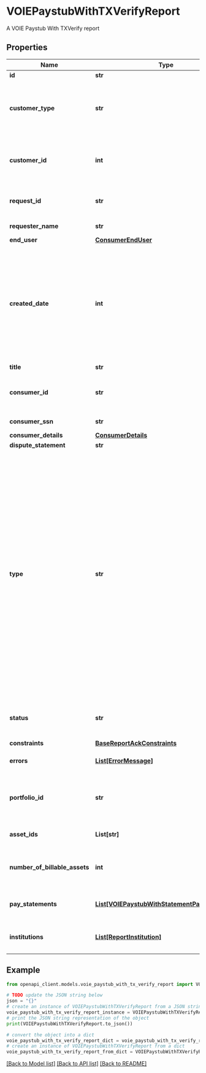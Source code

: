 # VOIEPaystubWithTXVerifyReport

A VOIE Paystub With TXVerify report

## Properties

Name | Type | Description | Notes
------------ | ------------- | ------------- | -------------
**id** | **str** | A report ID | [optional] 
**customer_type** | **str** | The type of customer (\&quot;active\&quot; or \&quot;testing\&quot; or \&quot;\&quot; for all types) | [optional] 
**customer_id** | **int** | A customer ID represented as a number. See Add Customer API for how to create a customer ID. | [optional] 
**request_id** | **str** | Finicity indicator to track all activity associated with this report | [optional] 
**requester_name** | **str** | Name of a Finicity partner | [optional] 
**end_user** | [**ConsumerEndUser**](ConsumerEndUser.md) |  | [optional] 
**created_date** | **int** | A date in Unix epoch time (in seconds). See: [Handling Epoch Dates and Times](https://developer.mastercard.com/open-banking-us/documentation/codes-and-formats/). Note: If the report is retrieved on a day other than the day it was generated, on the header of the PDF version of the report there will be a \&quot;Retrieved Date\&quot; populated. | [optional] 
**title** | **str** | Title of the report | [optional] 
**consumer_id** | **str** | A consumer ID. See Create Consumer API for how to create a consumer ID. | [optional] 
**consumer_ssn** | **str** | Last 4 digits of a SSN | [optional] 
**consumer_details** | [**ConsumerDetails**](ConsumerDetails.md) |  | [optional] 
**dispute_statement** | **str** | The dispute text | [optional] 
**type** | **str** | A report type. Possible values:  * &#x60;voi&#x60;  * &#x60;voa&#x60;  * &#x60;voaHistory&#x60;  * &#x60;history&#x60;  * &#x60;voieTxVerify&#x60;  * &#x60;voieWithReport&#x60;  * &#x60;voieWithInterview&#x60;  * &#x60;voieWithStatement&#x60;  * &#x60;paystatement&#x60;  * &#x60;preQualVoa&#x60;  * &#x60;assetSummary&#x60;  * &#x60;voie&#x60;  * &#x60;transactions&#x60;  * &#x60;statement&#x60;  * &#x60;voiePayroll&#x60;  * &#x60;voeTransactions&#x60;  * &#x60;farpbfnoncra&#x60;  * &#x60;voePayroll&#x60;  * &#x60;cfrp&#x60;  * &#x60;cfrb&#x60;  * &#x60;barpcra&#x60;  * &#x60;barpnoncra&#x60;  * &#x60;barbcra&#x60;  * &#x60;barbftc&#x60;  * &#x60;barbnoncra&#x60;  * &#x60;cfrpcra&#x60;  * &#x60;cfrpnoncra&#x60;  * &#x60;cracfrbcra&#x60;  * &#x60;cfrbnoncra&#x60;  * &#x60;cfrbftc&#x60;  * &#x60;phrbcra&#x60;  * &#x60;phrbnoncra&#x60;  * &#x60;phrbftc&#x60;  | [optional] 
**status** | **str** | A report generation status. Possible values:  * &#x60;inProgress&#x60;  * &#x60;success&#x60;  * &#x60;failure&#x60;  | [optional] 
**constraints** | [**BaseReportAckConstraints**](BaseReportAckConstraints.md) |  | [optional] 
**errors** | [**List[ErrorMessage]**](ErrorMessage.md) | In case errors occurred during the report generation | [optional] 
**portfolio_id** | **str** | A unique identifier that will be consistent across all reports created for the same customer | [optional] 
**asset_ids** | **List[str]** | The pay statements included in the report | [optional] 
**number_of_billable_assets** | **int** | Total number of billable pay statements included in the report | [optional] 
**pay_statements** | [**List[VOIEPaystubWithStatementPayStatement]**](VOIEPaystubWithStatementPayStatement.md) | Extracted pay statement details, and the transaction matching summary | [optional] 
**institutions** | [**List[ReportInstitution]**](ReportInstitution.md) | The details of the financial institution accounts included in the report. | [optional] 

## Example

```python
from openapi_client.models.voie_paystub_with_tx_verify_report import VOIEPaystubWithTXVerifyReport

# TODO update the JSON string below
json = "{}"
# create an instance of VOIEPaystubWithTXVerifyReport from a JSON string
voie_paystub_with_tx_verify_report_instance = VOIEPaystubWithTXVerifyReport.from_json(json)
# print the JSON string representation of the object
print(VOIEPaystubWithTXVerifyReport.to_json())

# convert the object into a dict
voie_paystub_with_tx_verify_report_dict = voie_paystub_with_tx_verify_report_instance.to_dict()
# create an instance of VOIEPaystubWithTXVerifyReport from a dict
voie_paystub_with_tx_verify_report_from_dict = VOIEPaystubWithTXVerifyReport.from_dict(voie_paystub_with_tx_verify_report_dict)
```
[[Back to Model list]](../README.md#documentation-for-models) [[Back to API list]](../README.md#documentation-for-api-endpoints) [[Back to README]](../README.md)


